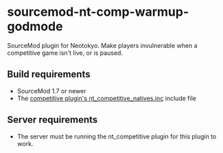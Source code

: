 # sourcemod-nt-comp-warmup-godmode
SourceMod plugin for Neotokyo. Make players invulnerable when a competitive game isn't live, or is paused.

## Build requirements
* SourceMod 1.7 or newer
* The [competitive plugin's nt_competitive_natives.inc](https://github.com/Rainyan/sourcemod-nt-competitive/blob/master/scripting/nt_competitive/nt_competitive_natives.inc) include file

## Server requirements
* The server must be running the nt_competitive plugin for this plugin to work.
